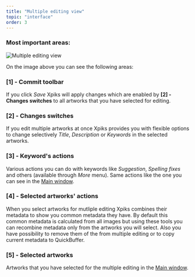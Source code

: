 ```yaml
---
title: "Multiple editing view"
topic: "interface"
order: 3
---
```


<h3>Most important areas:</h3>

<p>
  <img alt="Multiple editing view" src="{{site.url}}/images/tutorials/interface/multiple-edit-window.png" class="small-12 large-12" />
</p>

On the image above you can see the following areas:

<h3>[1] - Commit toolbar </h3>

If you click _Save_ Xpiks will apply changes which are enabled by **[2] - Changes switches** to all artworks that you have selected for editing.

<h3>[2] - Changes switches</h3>

If you edit multiple artworks at once Xpiks provides you with flexible options to change selectively _Title_, _Description_ or _Keywords_ in the selected artworks.

<h3>[3] - Keyword's actions</h3>

Various actions you can do with keywords like _Suggestion_, _Spelling fixes_ and others (available through _More_ menu). Same actions like the one you can see in the <a href="{{site.baseurl}}/tutorials/interface-mainview/">Main window</a>.

<h3>[4] - Selected artworks' actions</h3>

When you select artworks for mutliple editing Xpiks combines their metadata to show you common metadata they have. By default this common metadata is calculated from all images but using these tools you can recombine metadata only from the artworks you will select. Also you have possibility to remove them of the from multiple editing or to copy current metadata to QuickBuffer.

<h3>[5] - Selected artworks</h3>

Artworks that you have selected for the multiple editing in the <a href="{{site.baseurl}}/tutorials/interface-mainview/">Main window</a>.